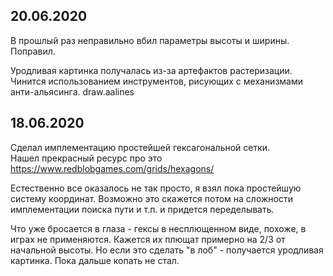 ## 20.06.2020

В прошлый раз неправильно вбил параметры высоты и ширины. Поправил.

Уродливая картинка получалась из-за артефактов растеризации. Чинится использованием инструментов, рисующих с механизмами анти-альясинга. draw.aalines

## 18.06.2020

Сделал имплементацию простейшей гексагональной сетки.  
Нашел прекрасный ресурс про это https://www.redblobgames.com/grids/hexagons/

Естественно все оказалось не так просто, я взял пока простейшую систему координат. Возможно это скажется потом на сложности имплементации поиска пути и т.п. и придется переделывать.

Что уже бросается в глаза - гексы в несплющенном виде, похоже, в играх не применяются. Кажется их плющат примерно на 2/3 от начальной высоты. Но если это сделать "в лоб" - получается уродливая картинка. Пока дальше копать не стал.